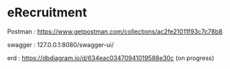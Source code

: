 # eRecruitment

Postman : https://www.getpostman.com/collections/ac2fe21011f93c7c78b8

swagger : 127.0.0.1:8080/swagger-ui/

erd : https://dbdiagram.io/d/634eac03470941019588e30c (on progress)


